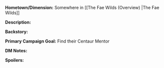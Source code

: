 **Hometown/Dimension:**    Somewhere in [[The Fae Wilds (Overview) |The Fae Wilds]]

**Description:**  


**Backstory:**


**Primary Campaign Goal:**   Find their Centaur Mentor


**DM Notes:**


**Spoilers:**